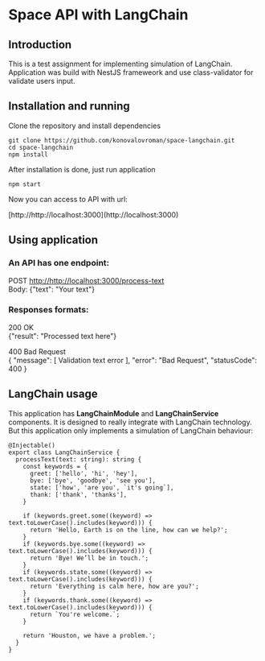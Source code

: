 # Space API with LangChain

## Introduction
<p>This is a test assignment for implementing simulation of LangChain. Application was build with NestJS frameweork and use class-validator for validate users input.</p>


## Installation and running
Clone the repository and install dependencies

```
git clone https://github.com/konovalovroman/space-langchain.git
cd space-langchain
npm install
```

After installation is done, just run application

```
npm start
```
<p>Now you can access to API with url:</p>
[http://http://localhost:3000](http://localhost:3000)

## Using application
### An API has one endpoint:
POST [http://http://localhost:3000/process-text](http://localhost:3000/process-text)
<br>
Body: {"text": "Your text"}

### Responses formats:

200 OK
<br> 
{"result": "Processed text here"}


400 Bad Request 
<br> 
{
    "message": [
        Validation text error
    ],
    "error": "Bad Request",
    "statusCode": 400
}


## LangСhain usage
This application has **LangChainModule** and **LangChainService** components. It is designed to really integrate with LangChain technology. But this application only implements a simulation of LangChain behaviour:

```
@Injectable()
export class LangChainService {
  processText(text: string): string {
    const keywords = {
      greet: ['hello', 'hi', 'hey'],
      bye: ['bye', 'goodbye', 'see you'],
      state: ['how', 'are you', `it's going`],
      thank: ['thank', 'thanks'],
    }

    if (keywords.greet.some((keyword) => text.toLowerCase().includes(keyword))) {
      return 'Hello, Earth is on the line, how can we help?';
    }
    if (keywords.bye.some((keyword) => text.toLowerCase().includes(keyword))) {
      return 'Bye! We’ll be in touch.';
    }
    if (keywords.state.some((keyword) => text.toLowerCase().includes(keyword))) {
      return 'Everything is calm here, how are you?';
    }
    if (keywords.thank.some((keyword) => text.toLowerCase().includes(keyword))) {
      return `You're welcome.`;
    }

    return 'Houston, we have a problem.';
  }
}
```
